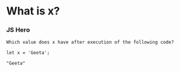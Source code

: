 #  What is x?

### JS Hero 

    Which value does x have after execution of the following code?

    let x = 'Geeta';

    "Geeta"
